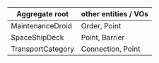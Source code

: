 |Aggregate root | other entities / VOs |
|---|---|
| MaintenanceDroid | Order, Point |
| SpaceShipDeck | Point, Barrier |
| TransportCategory | Connection, Point |

